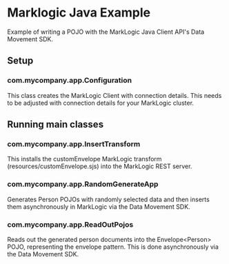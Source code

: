 # Marklogic Java Example
Example of writing a POJO with the MarkLogic Java Client API's Data Movement SDK. 

## Setup
### com.mycompany.app.Configuration
This class creates the MarkLogic Client with connection details. This needs to be adjusted with connection details for your MarkLogic cluster.

## Running main classes
### com.mycompany.app.InsertTransform
This installs the customEnvelope MarkLogic transform (resources/customEnvelope.sjs) into the MarkLogic REST server.

### com.mycompany.app.RandomGenerateApp
Generates Person POJOs with randomly selected data and then inserts them asynchronously in MarkLogic via the Data Movement SDK.

### com.mycompany.app.ReadOutPojos
Reads out the generated person documents into the Envelope\<Person\> POJO, representing the envelope pattern. This is done asynchronously via the Data Movement SDK.



